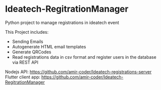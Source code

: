 # Ideatech-RegitrationManager
Python project to manage registrations in ideatech event 

This Project includes:
- Sending Emails
- Autogenerate HTML email templates
- Generate QRCodes
- Read registrations data in csv format and register users in the database via REST API

Nodejs API: https://github.com/amir-coder/Ideatech-registrations-server  
Flutter client app: https://github.com/amir-coder/Ideatech-RegitrationManager
